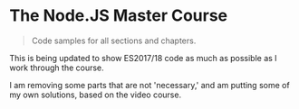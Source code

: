# The Node.JS Master Course

> Code samples for all sections and chapters.

This is being updated to show ES2017/18 code as much as possible as I work through the course.

I am removing some parts that are not 'necessary,' and am putting some of my own solutions, based on the video course.